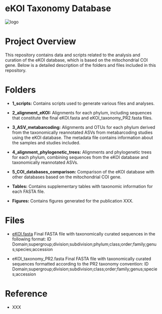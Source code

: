 # eKOI Taxonomy Database
![logo](https://github.com/user-attachments/assets/880ef2a1-9181-420d-9e84-58d609e84f53)

# Project Overview
This repository contains data and scripts related to the analysis and curation of the eKOI database, which is based on the mitochondrial COI gene. Below is a detailed description of the folders and files included in this repository.

# Folders
- **1_scripts:**
Contains scripts used to generate various files and analyses.

- **2_alignment_eKOI:**
Alignments for each phylum, including sequences that constitute the final eKOI.fasta and eKOI_taxonomy_PR2.fasta files.

- **3_ASV_metabarcoding:**
Alignments and OTUs for each phylum derived from the taxonomically reannotated ASVs from metabarcoding studies using the eKOI database. The metadata file contains information about the samples and studies included.

- **4_alignment_phylogenetic_trees:**
Alignments and phylogenetic trees for each phylum, combining sequences from the eKOI database and taxonomically reannotated ASVs.

- **5_COI_databases_comparison:**
Comparison of the eKOI database with other databases based on the mitochondrial COI gene.

- **Tables:**
Contains supplementary tables with taxonomic information for each FASTA file.

- **Figures:**
Contains figures generated for the publication XXX.

# Files
- [eKOI.fasta](https://github.com/rubenmiguens/eKOI_taxonomy_database/blob/main/eKOI_taxonomy_PR2.fasta)
Final FASTA file with taxonomically curated sequences in the following format:
ID Domain;supergroup;division;subdivision;phylum;class;order;family;genus;species;accession

- eKOI_taxonomy_PR2.fasta
Final FASTA file with taxonomically curated sequences formatted according to the PR2 taxonomy convention:
ID Domain;supergroup;division;subdivision;class;order;family;genus;species;accession

# Reference
- XXX
